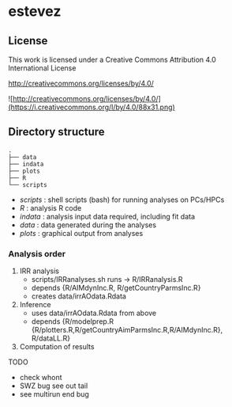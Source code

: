 # estevez



## License

This work is licensed under a Creative Commons Attribution 4.0 International License

http://creativecommons.org/licenses/by/4.0/

![http://creativecommons.org/licenses/by/4.0/](https://i.creativecommons.org/l/by/4.0/88x31.png)

## Directory structure

```
.
├── data
├── indata
├── plots
├── R
└── scripts
```

- *scripts* : shell scripts (bash) for running analyses on PCs/HPCs
- *R* : analysis R code
- *indata* : analysis input data required, including fit data
- *data* :  data generated during the analyses
- *plots* : graphical output from analyses



### Analysis order ###

1. IRR analysis
    - scripts/IRRanalyses.sh runs -> R/IRRanalysis.R
    - depends {R/AIMdynInc.R, R/getCountryParmsInc.R}
    - creates data/irrAOdata.Rdata
2. Inference
    - uses data/irrAOdata.Rdata from above
    - depends {R/modelprep.R 
      {R/plotters.R,R/getCountryAimParmsInc.R,R/AIMdynInc.R},
      R/dataLL.R}
3. Computation of results


TODO

- check whont
- SWZ bug see out tail
- see multirun end bug 
